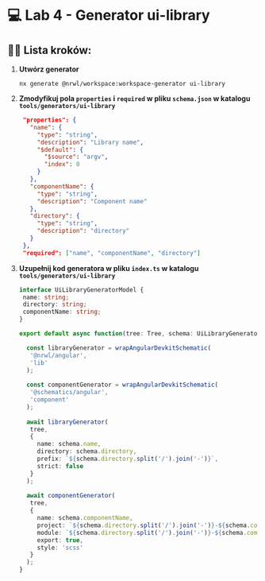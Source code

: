 # 💻 Lab 4 - Generator ui-library

## 🏋️‍♀️ Lista kroków:

1. **Utwórz generator**

   ```shell
   nx generate @nrwl/workspace:workspace-generator ui-library
   ```

2. **Zmodyfikuj pola `properties` i `required` w pliku `schema.json` w katalogu `tools/generators/ui-library`**

   ```json
    "properties": {
      "name": {
        "type": "string",
        "description": "Library name",
        "$default": {
          "$source": "argv",
          "index": 0
        }
      },
      "componentName": {
        "type": "string",
        "description": "Component name"
      },
      "directory": {
        "type": "string",
        "description": "directory"
      }
    },
    "required": ["name", "componentName", "directory"]
   ```

3. **Uzupełnij kod generatora w pliku `index.ts` w katalogu `tools/generators/ui-library`**

   ```typescript
   interface UiLibraryGeneratorModel {
    name: string;
    directory: string;
    componentName: string;
   }

   export default async function(tree: Tree, schema: UiLibraryGeneratorModel) {
   
     const libraryGenerator = wrapAngularDevkitSchematic(
      '@nrwl/angular',
      'lib'
     );
  
     const componentGenerator = wrapAngularDevkitSchematic(
      '@schematics/angular',
      'component'
     );
  
     await libraryGenerator(
      tree,
      {
        name: schema.name,
        directory: schema.directory,
        prefix: `${schema.directory.split('/').join('-')}`,
        strict: false
      }
     );
     
     await componentGenerator(
      tree,
      {
        name: schema.componentName,
        project: `${schema.directory.split('/').join('-')}-${schema.componentName}`,
        module: `${schema.directory.split('/').join('-')}-${schema.componentName}`,
        export: true,
        style: 'scss'
      }
     );
   }
   ```
